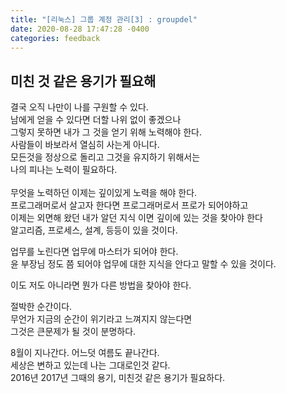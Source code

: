 ```yaml
---
title: "[리눅스] 그룹 계정 관리[3] : groupdel"
date: 2020-08-28 17:47:28 -0400
categories: feedback
---
```


## 미친 것 같은 용기가 필요해

결국 오직 나만이 나를 구원할 수 있다.</br>
남에게 얻을 수 있다면 더할 나위 없이 좋겠으나</br>
그렇지 못하면 내가 그 것을 얻기 위해 노력해야 한다.</br>
사람들이 바보라서 열심히 사는게 아니다.</br>
모든것을 정상으로 돌리고 그것을 유지하기 위해서는</br>
나의 피나는 노력이 필요하다.</br>
</br>
무엇을 노력하던 이제는 깊이있게 노력을 해야 한다.</br>
프로그래머로서 살고자 한다면 프로그래머로서 프로가 되어야하고</br>
이제는 외면해 왔던 내가 알던 지식 이면 깊이에 있는 것을 찾아야 한다</br>
알고리즘, 프로세스, 설계, 등등이 있을 것이다.</br>

업무를 노린다면 업무에 마스터가 되어야 한다. </br>
윤 부장님 정도 쯤 되어야 업무에 대한 지식을 안다고 말할 수 있을 것이다.</br>

이도 저도 아니라면 뭔가 다른 방법을 찾아야 한다.</br>

절박한 순간이다. </br>
무언가 지금의 순간이 위기라고 느껴지지 않는다면 </br>
그것은 큰문제가 될 것이 분명하다.</br>

8월이 지나간다. 어느덧 여름도 끝나간다.</br>
세상은 변하고 있는데 나는 그대로인것 같다.</br>
2016년 2017년 그때의 용기, 미친것 같은 용기가 필요하다.</br>

